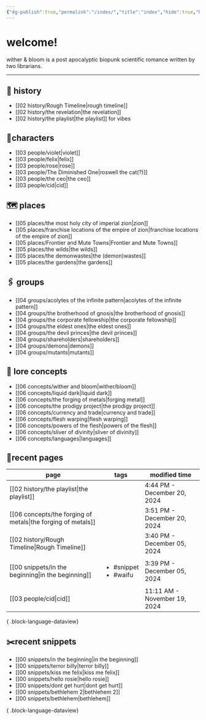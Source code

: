 ```yaml
---
{"dg-publish":true,"permalink":"/index/","title":"index","hide":true,"hideInGraph":true,"tags":["gardenEntry"],"created":"2024-08-07T09:02:57.000-05:00","updated":"2024-12-20T15:35:05.807-06:00"}
---
```


# welcome!
wither & bloom is a post apocalyptic biopunk scientific romance written by two librarians.


---
## 🏰 history
- [[02 history/Rough Timeline\|rough timeline]]
- [[02 history/the revelation\|the revelation]]
- [[02 history/the playlist\|the playlist]] for vibes
## 👫characters
- [[03 people/violet\|violet]]
- [[03 people/felix\|felix]]
- [[03 people/rose\|rose]]
- [[03 people/The Diminished One\|roswell the cat(?)]]
- [[03 people/the ceo\|the ceo]]
- [[03 people/cid\|cid]]
## 🗺️ places
- [[05 places/the most holy city of imperial zion\|zion]]
- [[05 places/franchise locations of the empire of zion\|franchise locations of the empire of zion]]
- [[05 places/Frontier and Mute Towns\|Frontier and Mute Towns]]
- [[05 places/the wilds\|the wilds]]
- [[05 places/the demonwastes\|the (demon)wastes]]
- [[05 places/the gardens\|the gardens]]
## 🖇️ groups
- [[04 groups/acolytes of the infinite pattern\|acolytes of the infinite pattern]]
- [[04 groups/the brotherhood of gnosis\|the brotherhood of gnosis]]
- [[04 groups/the corporate fellowship\|the corporate fellowship]]
- [[04 groups/the eldest ones\|the eldest ones]]
- [[04 groups/the devil princes\|the devil princes]]
- [[04 groups/shareholders\|shareholders]]
- [[04 groups/demons\|demons]]
- [[04 groups/mutants\|mutants]]
## 📖 lore concepts
- [[06 concepts/wither and bloom\|wither/bloom]]
- [[06 concepts/liquid dark\|liquid dark]]
- [[06 concepts/the forging of metals\|forging metal]]
- [[06 concepts/the prodigy project\|the prodigy project]]
- [[06 concepts/currency and trade\|currency and trade]]
- [[06 concepts/flesh warping\|flesh warping]]
- [[06 concepts/powers of the flesh\|powers of the flesh]]
- [[06 concepts/sliver of divinity\|sliver of divinity]]
- [[06 concepts/languages\|languages]]

## 📌recent pages
| page                                                            | tags                                      | modified time                |
| --------------------------------------------------------------- | ----------------------------------------- | ---------------------------- |
| [[02 history/the playlist\|the playlist]]                    | <ul></ul>                                 | 4:44 PM - December 20, 2024  |
| [[06 concepts/the forging of metals\|the forging of metals]] | <ul></ul>                                 | 3:51 PM - December 20, 2024  |
| [[02 history/Rough Timeline\|Rough Timeline]]                | <ul></ul>                                 | 3:40 PM - December 05, 2024  |
| [[00 snippets/in the beginning\|in the beginning]]           | <ul><li>#snippet</li><li>#waifu</li></ul> | 3:39 PM - December 05, 2024  |
| [[03 people/cid\|cid]]                                       | <ul></ul>                                 | 11:11 AM - November 19, 2024 |

{ .block-language-dataview}

## ✂️recent snippets
- [[00 snippets/in the beginning\|in the beginning]]
- [[00 snippets/terror billy\|terror billy]]
- [[00 snippets/kiss me felix\|kiss me felix]]
- [[00 snippets/hello rosie\|hello rosie]]
- [[00 snippets/dont get hurt\|dont get hurt]]
- [[00 snippets/bethlehem 2\|bethlehem 2]]
- [[00 snippets/bethlehem\|bethlehem]]

{ .block-language-dataview}